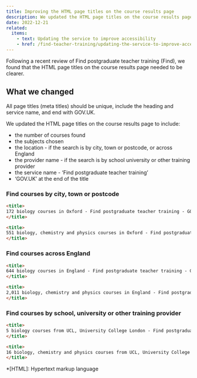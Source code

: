 ```yaml
---
title: Improving the HTML page titles on the course results page
description: We updated the HTML page titles on the course results page to make them more accessible
date: 2022-12-21
related:
  items:
    - text: Updating the service to improve accessibility
    - href: /find-teacher-training/updating-the-service-to-improve-accessibility/
---
```


Following a recent review of Find postgraduate teacher training (Find), we found that the HTML page titles on the course results page needed to be clearer.

## What we changed

All page titles (meta titles) should be unique, include the heading and service name, and end with GOV.UK.

We updated the HTML page titles on the course results page to include:

- the number of courses found
- the subjects chosen
- the location - if the search is by city, town or postcode, or across England
- the provider name - if the search is by school university or other training provider
- the service name - ‘Find postgraduate teacher training’
- ‘GOV.UK’ at the end of the title

### Find courses by city, town or postcode

```html
<title>
172 biology courses in Oxford - Find postgraduate teacher training - GOV.UK
</title>
```

```html
<title>
551 biology, chemistry and physics courses in Oxford - Find postgraduate teacher training - GOV.UK
</title>
```

### Find courses across England

```html
<title>
644 biology courses in England - Find postgraduate teacher training - GOV.UK
</title>
```

```html
<title>
2,011 biology, chemistry and physics courses in England - Find postgraduate teacher training - GOV.UK
</title>
```

### Find courses by school, university or other training provider

```html
<title>
5 biology courses from UCL, University College London - Find postgraduate teacher training - GOV.UK
</title>
```

```html
<title>
16 biology, chemistry and physics courses from UCL, University College London - Find postgraduate teacher training - GOV.UK
</title>
```

*[HTML]: Hypertext markup language
